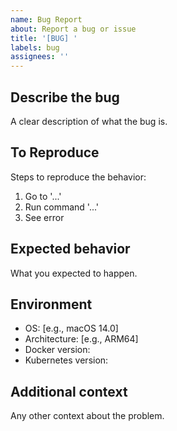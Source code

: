```yaml
---
name: Bug Report
about: Report a bug or issue
title: '[BUG] '
labels: bug
assignees: ''
---
```


## Describe the bug
A clear description of what the bug is.

## To Reproduce
Steps to reproduce the behavior:
1. Go to '...'
2. Run command '...'
3. See error

## Expected behavior
What you expected to happen.

## Environment
- OS: [e.g., macOS 14.0]
- Architecture: [e.g., ARM64]
- Docker version:
- Kubernetes version:

## Additional context
Any other context about the problem.
